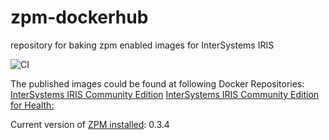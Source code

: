 # zpm-dockerhub
repository for baking zpm enabled images for InterSystems IRIS

![CI](https://github.com/intersystems-community/zpm-dockerhub/workflows/CI/badge.svg)

The published images could be found at following Docker Repositories:
[InterSystems IRIS Community Edition](https://hub.docker.com/r/intersystemsdc/iris-community)
[InterSystems IRIS Community Edition for Health:](https://hub.docker.com/r/intersystemsdc/irishealth-community)

Current version of [ZPM installed](https://openexchange.intersystems.com/package/ObjectScript-Package-Manager-2): 0.3.4
